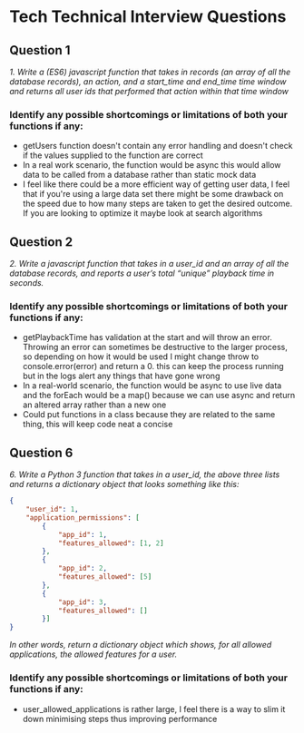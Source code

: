 # Tech Technical Interview Questions

## Question 1

*1. Write a (ES6) javascript function that takes in records (an array of all the database*
*records), an action, and a start_time and end_time time window and returns all user ids*
*that performed that action within that time window*

### Identify any possible shortcomings or limitations of both your functions if any:

- getUsers function doesn't contain any error handling and doesn't check if the values supplied to the function are correct
- In a real work scenario, the function would be async this would allow data to be called from a database rather than static mock data
- I feel like there could be a more efficient way of getting user data, I feel that if you're using a large data set there might be some drawback on the speed due to how many steps are taken to get the desired outcome. If you are looking to optimize it maybe look at search algorithms

## Question 2

*2. Write a javascript function that takes in a user_id and an array of all the database*
*records, and reports a user’s total “unique” playback time in seconds.*

### Identify any possible shortcomings or limitations of both your functions if any:

- getPlaybackTime has validation at the start and will throw an error. Throwing an error can sometimes be destructive to the larger process, so depending on how it would be used I might change throw to console.error(error) and return a 0. this can keep the process running but in the logs alert any things that have gone wrong
- In a real-world scenario, the function would be async to use live data and the forEach would be a map() because we can use async and return an altered array rather than a new one
- Could put functions in a class because they are related to the same thing, this will keep code neat a concise 

## Question 6

*6. Write a Python 3 function that takes in a user_id, the above three lists and returns a*
*dictionary object that looks something like this:*

```JSON
{
    "user_id": 1,
    "application_permissions": [
        {
            "app_id": 1,
            "features_allowed": [1, 2]
        },
        {
            "app_id": 2,
            "features_allowed": [5]
        },
        {
            "app_id": 3,
            "features_allowed": []
        }]
}
```

*In other words, return a dictionary object which shows, for all allowed applications, the allowed*
*features for a user.*

### Identify any possible shortcomings or limitations of both your functions if any:

- user_allowed_applications is rather large, I feel there is a way to slim it down minimising steps thus improving performance
